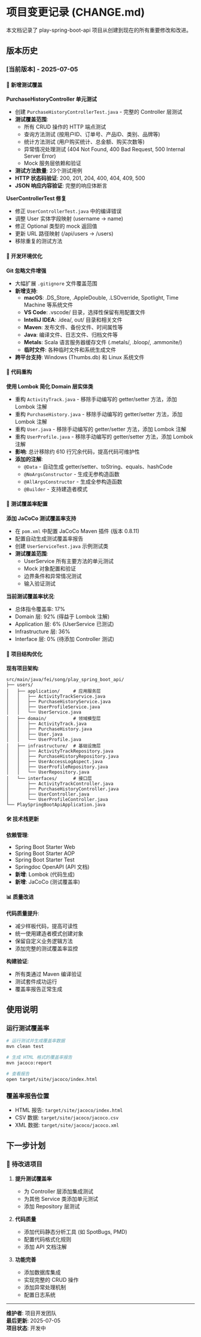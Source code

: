 # 项目变更记录 (CHANGE.md)

本文档记录了 play-spring-boot-api 项目从创建到现在的所有重要修改和改进。

## 版本历史

### [当前版本] - 2025-07-05

#### 🧪 新增测试覆盖

**PurchaseHistoryController 单元测试**
- 创建 `PurchaseHistoryControllerTest.java` - 完整的 Controller 层测试
- **测试覆盖范围**:
  - 所有 CRUD 操作的 HTTP 端点测试
  - 查询方法测试 (按用户ID、订单号、产品ID、类别、品牌等)
  - 统计方法测试 (用户购买统计、总金额、购买次数等)
  - 异常情况处理测试 (404 Not Found, 400 Bad Request, 500 Internal Server Error)
  - Mock 服务层依赖和验证
- **测试方法数量**: 23个测试用例
- **HTTP 状态码验证**: 200, 201, 204, 400, 404, 409, 500
- **JSON 响应内容验证**: 完整的响应体断言

**UserControllerTest 修复**
- 修正 `UserControllerTest.java` 中的编译错误
- 调整 User 实体字段映射 (username → name)
- 修正 Optional 类型的 mock 返回值
- 更新 URL 路径映射 (/api/users → /users)
- 移除重复的测试方法

#### 🔧 开发环境优化

**Git 忽略文件增强**
- 大幅扩展 `.gitignore` 文件覆盖范围
- **新增支持**:
  - **macOS**: .DS_Store, .AppleDouble, .LSOverride, Spotlight, Time Machine 等系统文件
  - **VS Code**: .vscode/ 目录，选择性保留有用配置文件
  - **IntelliJ IDEA**: .idea/, out/ 目录和相关文件
  - **Maven**: 发布文件、备份文件、时间属性等
  - **Java**: 编译文件、日志文件、归档文件等
  - **Metals**: Scala 语言服务器缓存文件 (.metals/, .bloop/, .ammonite/)
  - **临时文件**: 各种临时文件和系统生成文件
- **跨平台支持**: Windows (Thumbs.db) 和 Linux 系统文件

#### 🔧 代码重构

**使用 Lombok 简化 Domain 层实体类**
- 重构 `ActivityTrack.java` - 移除手动编写的 getter/setter 方法，添加 Lombok 注解
- 重构 `PurchaseHistory.java` - 移除手动编写的 getter/setter 方法，添加 Lombok 注解
- 重构 `User.java` - 移除手动编写的 getter/setter 方法，添加 Lombok 注解
- 重构 `UserProfile.java` - 移除手动编写的 getter/setter 方法，添加 Lombok 注解
- **影响**: 总计移除约 610 行冗余代码，提高代码可维护性
- **添加的注解**:
  - `@Data` - 自动生成 getter/setter、toString、equals、hashCode
  - `@NoArgsConstructor` - 生成无参构造函数
  - `@AllArgsConstructor` - 生成全参构造函数
  - `@Builder` - 支持建造者模式

#### 🧪 测试覆盖率配置

**添加 JaCoCo 测试覆盖率支持**
- 在 `pom.xml` 中配置 JaCoCo Maven 插件 (版本 0.8.11)
- 配置自动生成测试覆盖率报告
- 创建 `UserServiceTest.java` 示例测试类
- **测试覆盖范围**:
  - UserService 所有主要方法的单元测试
  - Mock 对象配置和验证
  - 边界条件和异常情况测试
  - 输入验证测试

**当前测试覆盖率状况**:
- 总体指令覆盖率: 17%
- Domain 层: 92% (得益于 Lombok 注解)
- Application 层: 6% (UserService 已测试)
- Infrastructure 层: 36%
- Interface 层: 0% (待添加 Controller 测试)

#### 📁 项目结构优化

**现有项目架构**:
```
src/main/java/fei/song/play_spring_boot_api/
├── users/
│   ├── application/     # 应用服务层
│   │   ├── ActivityTrackService.java
│   │   ├── PurchaseHistoryService.java
│   │   ├── UserProfileService.java
│   │   └── UserService.java
│   ├── domain/          # 领域模型层
│   │   ├── ActivityTrack.java
│   │   ├── PurchaseHistory.java
│   │   ├── User.java
│   │   └── UserProfile.java
│   ├── infrastructure/  # 基础设施层
│   │   ├── ActivityTrackRepository.java
│   │   ├── PurchaseHistoryRepository.java
│   │   ├── UserAccessLogAspect.java
│   │   ├── UserProfileRepository.java
│   │   └── UserRepository.java
│   └── interfaces/      # 接口层
│       ├── ActivityTrackController.java
│       ├── PurchaseHistoryController.java
│       ├── UserController.java
│       └── UserProfileController.java
└── PlaySpringBootApiApplication.java
```

#### 🛠️ 技术栈更新

**依赖管理**:
- Spring Boot Starter Web
- Spring Boot Starter AOP
- Spring Boot Starter Test
- Springdoc OpenAPI (API 文档)
- **新增**: Lombok (代码生成)
- **新增**: JaCoCo (测试覆盖率)

#### 📊 质量改进

**代码质量提升**:
- 减少样板代码，提高可读性
- 统一使用建造者模式创建对象
- 保留自定义业务逻辑方法
- 添加完整的测试覆盖率监控

**构建验证**:
- 所有类通过 Maven 编译验证
- 测试套件成功运行
- 覆盖率报告正常生成

## 使用说明

### 运行测试覆盖率

```bash
# 运行测试并生成覆盖率数据
mvn clean test

# 生成 HTML 格式的覆盖率报告
mvn jacoco:report

# 查看报告
open target/site/jacoco/index.html
```

### 覆盖率报告位置

- HTML 报告: `target/site/jacoco/index.html`
- CSV 数据: `target/site/jacoco/jacoco.csv`
- XML 数据: `target/site/jacoco/jacoco.xml`

## 下一步计划

### 🎯 待改进项目

1. **提升测试覆盖率**
   - 为 Controller 层添加集成测试
   - 为其他 Service 类添加单元测试
   - 添加 Repository 层测试

2. **代码质量**
   - 添加代码静态分析工具 (如 SpotBugs, PMD)
   - 配置代码格式化规则
   - 添加 API 文档注解

3. **功能完善**
   - 添加数据库集成
   - 实现完整的 CRUD 操作
   - 添加异常处理机制
   - 配置日志系统

---

**维护者**: 项目开发团队  
**最后更新**: 2025-07-05  
**项目状态**: 开发中